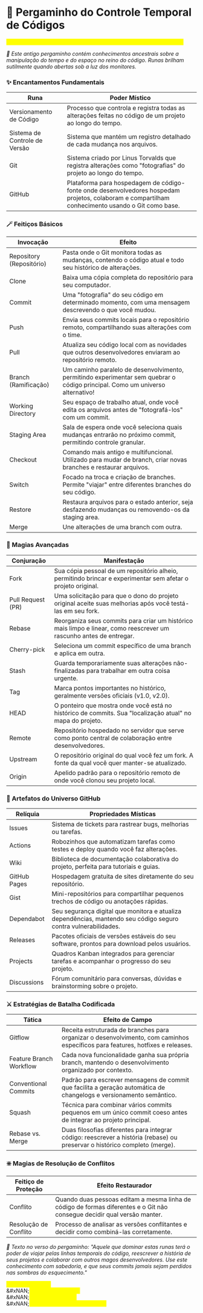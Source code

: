 # 📜 Pergaminho do Controle Temporal de Códigos

_<mark style="color:yellow;">Item Raro • Pergaminho Mágico • Requer Sintonia com Desenvolvedor</mark>_

_📜 Este antigo pergaminho contém conhecimentos ancestrais sobre a manipulação do tempo e do espaço no reino do código. Runas brilham sutilmente quando abertas sob a luz dos monitores._

### ✨ Encantamentos Fundamentais

| Runa                          | Poder Místico                                                                                                                                    |
| ----------------------------- | ------------------------------------------------------------------------------------------------------------------------------------------------ |
| Versionamento de Código       | Processo que controla e registra todas as alterações feitas no código de um projeto ao longo do tempo.                                           |
| Sistema de Controle de Versão | Sistema que mantém um registro detalhado de cada mudança nos arquivos.                                                                           |
| Git                           | Sistema criado por Linus Torvalds que registra alterações como "fotografias" do projeto ao longo do tempo.                                       |
| GitHub                        | Plataforma para hospedagem de código-fonte onde desenvolvedores hospedam projetos, colaboram e compartilham conhecimento usando o Git como base. |

### 🪄 Feitiços Básicos

| Invocação                | Efeito                                                                                                                        |
| ------------------------ | ----------------------------------------------------------------------------------------------------------------------------- |
| Repository (Repositório) | Pasta onde o Git monitora todas as mudanças, contendo o código atual e todo seu histórico de alterações.                      |
| Clone                    | Baixa uma cópia completa do repositório para seu computador.                                                                  |
| Commit                   | Uma "fotografia" do seu código em determinado momento, com uma mensagem descrevendo o que você mudou.                         |
| Push                     | Envia seus commits locais para o repositório remoto, compartilhando suas alterações com o time.                               |
| Pull                     | Atualiza seu código local com as novidades que outros desenvolvedores enviaram ao repositório remoto.                         |
| Branch (Ramificação)     | Um caminho paralelo de desenvolvimento, permitindo experimentar sem quebrar o código principal. Como um universo alternativo! |
| Working Directory        | Seu espaço de trabalho atual, onde você edita os arquivos antes de "fotografá-los" com um commit.                             |
| Staging Area             | Sala de espera onde você seleciona quais mudanças entrarão no próximo commit, permitindo controle granular.                   |
| Checkout                 | Comando mais antigo e multifuncional. Utilizado para mudar de branch, criar novas branches e restaurar arquivos.              |
| Switch                   | Focado na troca e criação de branches. Permite "viajar" entre diferentes branches do seu código.                              |
| Restore                  | Restaura arquivos para o estado anterior, seja desfazendo mudanças ou removendo-os da staging area.                           |
| Merge                    | Une alterações de uma branch com outra.                                                                                       |

### 💫 Magias Avançadas

| Conjuração        | Manifestação                                                                                                        |
| ----------------- | ------------------------------------------------------------------------------------------------------------------- |
| Fork              | Sua cópia pessoal de um repositório alheio, permitindo brincar e experimentar sem afetar o projeto original.        |
| Pull Request (PR) | Uma solicitação para que o dono do projeto original aceite suas melhorias após você testá-las em seu fork.          |
| Rebase            | Reorganiza seus commits para criar um histórico mais limpo e linear, como reescrever um rascunho antes de entregar. |
| Cherry-pick       | Seleciona um commit específico de uma branch e aplica em outra.                                                     |
| Stash             | Guarda temporariamente suas alterações não-finalizadas para trabalhar em outra coisa urgente.                       |
| Tag               | Marca pontos importantes no histórico, geralmente versões oficiais (v1.0, v2.0).                                    |
| HEAD              | O ponteiro que mostra onde você está no histórico de commits. Sua "localização atual" no mapa do projeto.           |
| Remote            | Repositório hospedado no servidor que serve como ponto central de colaboração entre desenvolvedores.                |
| Upstream          | O repositório original do qual você fez um fork. A fonte da qual você quer manter-se atualizado.                    |
| Origin            | Apelido padrão para o repositório remoto de onde você clonou seu projeto local.                                     |

### 🏰 Artefatos do Universo GitHub

| Relíquia     | Propriedades Místicas                                                                                           |
| ------------ | --------------------------------------------------------------------------------------------------------------- |
| Issues       | Sistema de tickets para rastrear bugs, melhorias ou tarefas.                                                    |
| Actions      | Robozinhos que automatizam tarefas como testes e deploy quando você faz alterações.                             |
| Wiki         | Biblioteca de documentação colaborativa do projeto, perfeita para tutoriais e guias.                            |
| GitHub Pages | Hospedagem gratuita de sites diretamente do seu repositório.                                                    |
| Gist         | Mini-repositórios para compartilhar pequenos trechos de código ou anotações rápidas.                            |
| Dependabot   | Seu segurança digital que monitora e atualiza dependências, mantendo seu código seguro contra vulnerabilidades. |
| Releases     | Pacotes oficiais de versões estáveis do seu software, prontos para download pelos usuários.                     |
| Projects     | Quadros Kanban integrados para gerenciar tarefas e acompanhar o progresso do seu projeto.                       |
| Discussions  | Fórum comunitário para conversas, dúvidas e brainstorming sobre o projeto.                                      |

### ⚔️ Estratégias de Batalha Codificada

| Tática                  | Efeito de Campo                                                                                                                |
| ----------------------- | ------------------------------------------------------------------------------------------------------------------------------ |
| Gitflow                 | Receita estruturada de branches para organizar o desenvolvimento, com caminhos específicos para features, hotfixes e releases. |
| Feature Branch Workflow | Cada nova funcionalidade ganha sua própria branch, mantendo o desenvolvimento organizado por contexto.                         |
| Conventional Commits    | Padrão para escrever mensagens de commit que facilita a geração automática de changelogs e versionamento semântico.            |
| Squash                  | Técnica para combinar vários commits pequenos em um único commit coeso antes de integrar ao projeto principal.                 |
| Rebase vs. Merge        | Duas filosofias diferentes para integrar código: reescrever a história (rebase) ou preservar o histórico completo (merge).     |

### ❇️ Magias de Resolução de Conflitos

| Feitiço de Proteção   | Efeito Restaurador                                                                                                       |
| --------------------- | ------------------------------------------------------------------------------------------------------------------------ |
| Conflito              | Quando duas pessoas editam a mesma linha de código de formas diferentes e o Git não consegue decidir qual versão manter. |
| Resolução de Conflito | Processo de analisar as versões conflitantes e decidir como combiná-las corretamente.                                    |

_📜 Texto no verso do pergaminho:_ _"Aquele que dominar estas runas terá o poder de viajar pelas linhas temporais do código, reescrever a história de seus projetos e colaborar com outros magos desenvolvedores. Use este conhecimento com sabedoria, e que seus commits jamais sejam perdidos nas sombras do esquecimento."_

_<mark style="color:yellow;">+5 de Inteligência</mark>_\
&#xNAN;_<mark style="color:yellow;">+10 de Colaboração</mark>_\
&#xNAN;_<mark style="color:yellow;">Resistência a Bugs</mark>_\
&#xNAN;_<mark style="color:yellow;">Imunidade a Perdas de Código</mark>_
